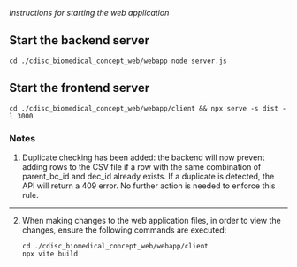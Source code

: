 *Instructions for starting the web application*


## Start the backend server ##
    
```
cd ./cdisc_biomedical_concept_web/webapp node server.js
```

## Start the frontend server ##

```
cd ./cdisc_biomedical_concept_web/webapp/client && npx serve -s dist -l 3000
```

### Notes ###
1. Duplicate checking has been added: the backend will now prevent adding rows to the CSV file if a row with the same combination of parent_bc_id and dec_id already exists. If a duplicate is detected, the API will return a 409 error. No further action is needed to enforce this rule.
---
2. When making changes to the web application files, in order to view the changes, ensure the following commands are executed:


    ```
    cd ./cdisc_biomedical_concept_web/webapp/client
    npx vite build
    ```
